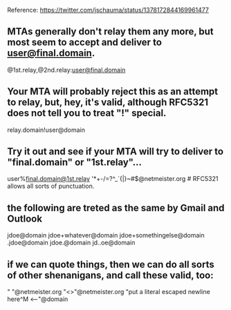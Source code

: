 Reference: https://twitter.com/jschauma/status/1378172844169961477

 ## MTAs generally don't relay them any more, but most seem to accept and deliver to user@final.domain.
@1st.relay,@2nd.relay:user@final.domain

## Your MTA will probably reject this as an attempt to relay, but, hey, it's valid, although RFC5321 does not tell you to treat "!" special.
relay.domain!user@domain

## Try it out and see if your MTA will try to deliver to "final.domain" or "1st.relay"...
user%final.domain@1st.relay
'*+-/=?^_`{|}~#$@netmeister.org # RFC5321 allows all sorts of punctuation.

## the following are treted as the same by Gmail and Outlook
jdoe@domain
jdoe+whatever@domain
jdoe+somethingelse@domain
.jdoe@domain
jdoe.@domain
jd..oe@domain

## if we can quote things, then we can do all sorts of other shenanigans, and call these valid, too:

" "@netmeister.org
"<>"@netmeister.org
"put a literal escaped newline here\^M <--"@domain
